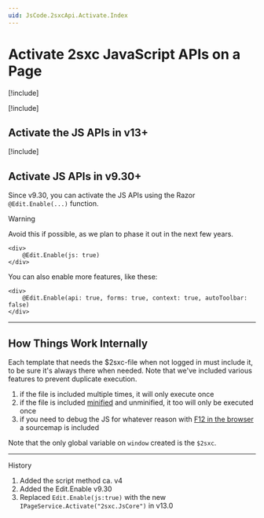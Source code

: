 ```yaml
---
uid: JsCode.2sxcApi.Activate.Index
---
```


# Activate 2sxc JavaScript APIs on a Page

[!include[](~/pages/basics/stack/_shared-float-summary.md)]
<style>.context-box-summary .interact-2sxc, .context-box-summary .edit-custom { visibility: visible; } </style>

[!include[](activate_intro_inc.md)]

## Activate the JS APIs in v13+

[!include[](activate_v13_inc.md)]


## Activate JS APIs in v9.30+

Since v9.30, you can activate the JS APIs using the Razor `@Edit.Enable(...)` function.

> [!WARNING]
> Avoid this if possible, as we plan to phase it out in the next few years.

```razor
<div>
    @Edit.Enable(js: true)
</div>
```

You can also enable more features, like these:

```razor
<div>
    @Edit.Enable(api: true, forms: true, context: true, autoToolbar: false)
</div>
```

---

## How Things Work Internally

Each template that needs the $2sxc-file when not logged in must include it, to be sure it's always there when needed.
Note that we've included various features to prevent duplicate execution.

1. if the file is included multiple times, it will only execute once
2. if the file is included [minified](xref:Basics.Server.AssetOptimization.Index) and unminified, it too will only be executed once
3. if you need to debug the JS for whatever reason with [F12 in the browser](http://2sxc.org/en/blog/post/debugging-javascript-errors-with-a-modern-browser-and-f12-(200)) a sourcemap is included

Note that the only global variable on `window` created is the `$2sxc`.

---

History

1. Added the script method ca. v4
1. Added the Edit.Enable v9.30
1. Replaced `Edit.Enable(js:true)` with the new `IPageService.Activate("2sxc.JsCore")` in v13.0
